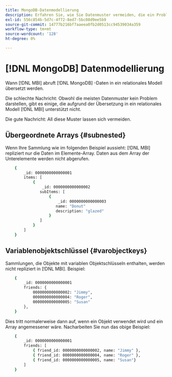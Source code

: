 ```yaml
---
title: MongoDB-Datenmodellierung
description: Erfahren Sie, wie Sie Datenmuster vermeiden, die ein Problem darstellen.
exl-id: 556c854b-5d7c-4f72-8ed7-5bc08d9ee5b9
source-git-commit: 14777b216bf7aaeea0fb2d0513cc94539034a359
workflow-type: tm+mt
source-wordcount: '128'
ht-degree: 0%

---
```


# [!DNL MongoDB] Datenmodellierung

Wann [!DNL MBI] abruft [!DNL MongoDB] -Daten in ein relationales Modell übersetzt werden.

Die schlechte Nachricht: Obwohl die meisten Datenmuster kein Problem darstellen, gibt es einige, die aufgrund der Übersetzung in ein relationales Modell [!DNL MBI] unterstützt nicht.

Die gute Nachricht: All diese Muster lassen sich vermeiden.

## Übergeordnete Arrays {#subnested}

Wenn Ihre Sammlung wie im folgenden Beispiel aussieht: [!DNL MBI] repliziert nur die Daten im Elemente-Array. Daten aus dem Array der Unterelemente werden nicht abgerufen.

```bash
    {
        _id: 0000000000000001
        items: [
            {
                _id: 0000000000000002
               subItems: [
                   {
                       _id: 0000000000000003
                      name: "Donut"
                      description: "glazed"
                   }
               ]
            }
        ]
    }
```

## Variablenobjektschlüssel {#varobjectkeys}

Sammlungen, die Objekte mit variablen Objektschlüsseln enthalten, werden nicht repliziert in [!DNL MBI]. Beispiel:

```bash
    {
        _id: 0000000000000001
        friends: {
            0000000000000002: "Jimmy",
            0000000000000004: "Roger",
            0000000000000005: "Susan"
        },
    }
```

Dies tritt normalerweise dann auf, wenn ein Objekt verwendet wird und ein Array angemessener wäre. Nacharbeiten Sie nun das obige Beispiel:

```bash
    {
        _id: 0000000000000001
        friends: [
            { friend_id: 0000000000000002, name: "Jimmy" },
            { friend_id: 0000000000000004, name: "Roger" },
            { friend_id: 0000000000000005, name: "Susan"}
        ]
    }
```
